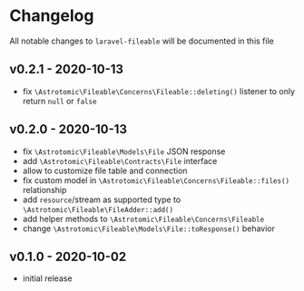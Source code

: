 # Changelog

All notable changes to `laravel-fileable` will be documented in this file

## v0.2.1 - 2020-10-13

- fix `\Astrotomic\Fileable\Concerns\Fileable::deleting()` listener to only return `null` or `false`

## v0.2.0 - 2020-10-13

-   fix `\Astrotomic\Fileable\Models\File` JSON response
-   add `\Astrotomic\Fileable\Contracts\File` interface
-   allow to customize file table and connection
-   fix custom model in `\Astrotomic\Fileable\Concerns\Fileable::files()` relationship
-   add `resource`/stream as supported type to `\Astrotomic\Fileable\FileAdder::add()`
-   add helper methods to `\Astrotomic\Fileable\Concerns\Fileable`
-   change `\Astrotomic\Fileable\Models\File::toResponse()` behavior

## v0.1.0 - 2020-10-02

-   initial release
